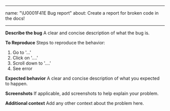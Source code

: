 <!--
 * @Author: BDFD
 * @Date: 2022-02-24 11:33:25
 * @LastEditTime: 2022-02-24 11:33:45
 * @LastEditors: BDFD
 * @Description: 
 * @FilePath: \3.4-E-book_Template\.github\ISSUE_TEMPLATE\---bug-report.md
-->


---

name: "\U0001F41E Bug report"
about: Create a report for broken code in the docs!

---

**Describe the bug**
A clear and concise description of what the bug is.

**To Reproduce**
Steps to reproduce the behavior:

1. Go to '...'
2. Click on '....'
3. Scroll down to '....'
4. See error

**Expected behavior**
A clear and concise description of what you expected to happen.

**Screenshots**
If applicable, add screenshots to help explain your problem.

**Additional context**
Add any other context about the problem here.
